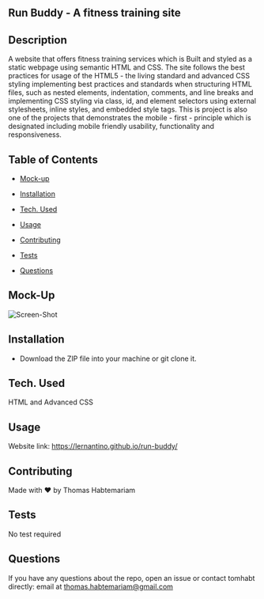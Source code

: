 ## Run Buddy - A fitness training site

## Description

A  website that offers fitness training services which is Built and styled as a  static webpage using semantic HTML and CSS.
The site follows the best practices for usage of the HTML5 - the living standard and advanced CSS styling implementing best practices and standards when structuring HTML files, such as nested elements, indentation, comments, and line breaks and implementing CSS styling via class, id, and element selectors using external stylesheets, inline styles, and embedded style tags. This is project is also one of the projects that demonstrates the mobile - first - principle which is designated including mobile friendly usability, functionality and responsiveness.

## Table of Contents

* [Mock-up](#mock-up)

* [Installation](#installation)

* [Tech. Used](#Tech.Used)

* [Usage](#usage)


* [Contributing](#contributing)

* [Tests](#tests)

* [Questions](#questions)

## Mock-Up
![Screen-Shot](https://user-images.githubusercontent.com/84083304/151570690-efff8607-2ade-4c93-99d1-396a12cb1f0e.png)

## Installation

* Download the ZIP file into your machine or git clone it.

## Tech. Used

HTML and Advanced CSS

## Usage

Website link: https://lernantino.github.io/run-buddy/

## Contributing

Made with ❤️ by Thomas Habtemariam 

## Tests

No test required

## Questions

If you have any questions about the repo, open an issue or contact tomhabt directly: email at thomas.habtemariam@gmail.com
